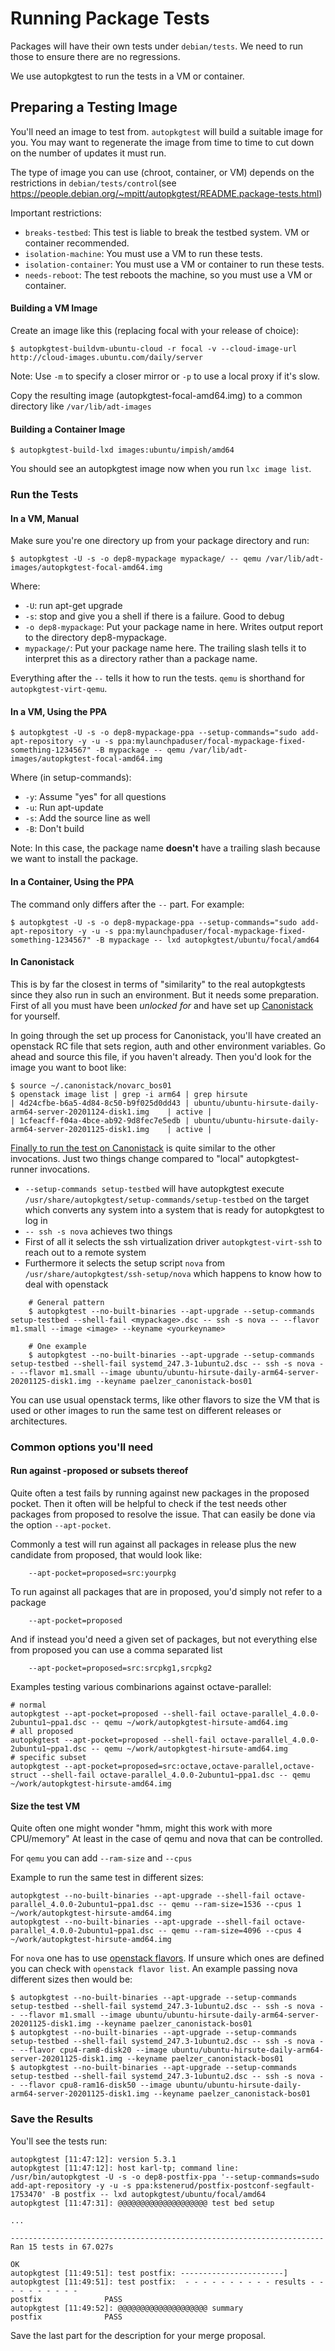 Running Package Tests
=====================

Packages will have their own tests under `debian/tests`. We need to run those to ensure there are no regressions.

We use autopkgtest to run the tests in a VM or container.


Preparing a Testing Image
-------------------------

You'll need an image to test from. `autopkgtest` will build a suitable image for you. You may want to regenerate the image from time to time to cut down on the number of updates it must run.

The type of image you can use (chroot, container, or VM) depends on the restrictions in `debian/tests/control`(see https://people.debian.org/~mpitt/autopkgtest/README.package-tests.html)

Important restrictions:

 * `breaks-testbed`: This test is liable to break the testbed system. VM or container recommended.
 * `isolation-machine`: You must use a VM to run these tests.
 * `isolation-container`: You must use a VM or container to run these tests.
 * `needs-reboot`: The test reboots the machine, so you must use a VM or container.


#### Building a VM Image

Create an image like this (replacing focal with your release of choice):

    $ autopkgtest-buildvm-ubuntu-cloud -r focal -v --cloud-image-url http://cloud-images.ubuntu.com/daily/server

Note: Use `-m` to specify a closer mirror or `-p` to use a local proxy if it's slow.

Copy the resulting image (autopkgtest-focal-amd64.img) to a common directory like `/var/lib/adt-images`


#### Building a Container Image

    $ autopkgtest-build-lxd images:ubuntu/impish/amd64

You should see an autopkgtest image now when you run `lxc image list`.



### Run the Tests

#### In a VM, Manual

Make sure you're one directory up from your package directory and run:

    $ autopkgtest -U -s -o dep8-mypackage mypackage/ -- qemu /var/lib/adt-images/autopkgtest-focal-amd64.img

Where:

 * `-U`: run apt-get upgrade
 * `-s`: stop and give you a shell if there is a failure. Good to debug
 * `-o dep8-mypackage`: Put your package name in here. Writes output report to the directory dep8-mypackage.
 * `mypackage/`: Put your package name here. The trailing slash tells it to interpret this as a directory rather than a package name.

Everything after the `--` tells it how to run the tests. `qemu` is shorthand for `autopkgtest-virt-qemu`.


#### In a VM, Using the PPA

    $ autopkgtest -U -s -o dep8-mypackage-ppa --setup-commands="sudo add-apt-repository -y -u -s ppa:mylaunchpaduser/focal-mypackage-fixed-something-1234567" -B mypackage -- qemu /var/lib/adt-images/autopkgtest-focal-amd64.img

Where (in setup-commands):

 * `-y`: Assume "yes" for all questions
 * `-u`: Run apt-update
 * `-s`: Add the source line as well
 * `-B`: Don't build

Note: In this case, the package name **doesn't** have a trailing slash because we want to install the package.


#### In a Container, Using the PPA

The command only differs after the `--` part. For example:

    $ autopkgtest -U -s -o dep8-mypackage-ppa --setup-commands="sudo add-apt-repository -y -u -s ppa:mylaunchpaduser/focal-mypackage-fixed-something-1234567" -B mypackage -- lxd autopkgtest/ubuntu/focal/amd64

#### In Canonistack

This is by far the closest in terms of "similarity" to the real autopkgtests since they also run in such an environment.
But it needs some preparation. First of all you must have been *unlocked for* and have set up [Canonistack](https://wiki.canonical.com/InformationInfrastructure/IS/CanoniStack-BOS01) for yourself.

In going through the set up process for Canonistack, you'll have created an openstack RC file that sets region, auth and other environment variables. Go ahead and source this file, if you haven't already.
Then you'd look for the image you want to boot like:

```
$ source ~/.canonistack/novarc_bos01
$ openstack image list | grep -i arm64 | grep hirsute
| 4d24cfbe-b6a5-4d84-8c50-b9f025d0dd43 | ubuntu/ubuntu-hirsute-daily-arm64-server-20201124-disk1.img    | active |
| 1cfeacff-f04a-4bce-ab92-9d8fec7e5edb | ubuntu/ubuntu-hirsute-daily-arm64-server-20201125-disk1.img    | active |
```

[Finally to run the test on Canonistack](https://wiki.ubuntu.com/ProposedMigration#Reproducing_tests_in_the_cloud) is quite similar to the other invocations. Just two things change compared to "local" autopkgtest-runner invocations.

 * `--setup-commands setup-testbed` will have autopkgtest execute `/usr/share/autopkgtest/setup-commands/setup-testbed` on the target which converts any system into a system that is ready for autopkgtest to log in
 * `-- ssh -s nova` achieves two things
  * First of all it selects the ssh virtualization driver `autopkgtest-virt-ssh` to reach out to a remote system
  * Furthermore it selects the setup script `nova` from `/usr/share/autopkgtest/ssh-setup/nova` which happens to know how to deal with openstack

```
    # General pattern
    $ autopkgtest --no-built-binaries --apt-upgrade --setup-commands setup-testbed --shell-fail <mypackage>.dsc -- ssh -s nova -- --flavor m1.small --image <image> --keyname <yourkeyname>
```

```
    # One example
    $ autopkgtest --no-built-binaries --apt-upgrade --setup-commands setup-testbed --shell-fail systemd_247.3-1ubuntu2.dsc -- ssh -s nova -- --flavor m1.small --image ubuntu/ubuntu-hirsute-daily-arm64-server-20201125-disk1.img --keyname paelzer_canonistack-bos01
```

You can use usual openstack terms, like other flavors to size the VM that is used or other images to run the same test on different releases or architectures.

### Common options you'll need

#### Run against -proposed or subsets thereof

Quite often a test fails by running against new packages in the proposed pocket. Then it often will be helpful to check if the test needs other packages from proposed to resolve the issue. That can easily be done via the option `--apt-pocket`.

Commonly a test will run against all packages in release plus the new candidate from proposed, that would look like:

```
    --apt-pocket=proposed=src:yourpkg
```

To run against all packages that are in proposed, you'd simply not refer to a package

```
    --apt-pocket=proposed
```

And if instead you'd need a given set of packages, but not everything else from proposed you can use a comma separated list

```
    --apt-pocket=proposed=src:srcpkg1,srcpkg2
```

Examples testing various combinarions against octave-parallel:

```
# normal
autopkgtest --apt-pocket=proposed --shell-fail octave-parallel_4.0.0-2ubuntu1~ppa1.dsc -- qemu ~/work/autopkgtest-hirsute-amd64.img
# all proposed
autopkgtest --apt-pocket=proposed --shell-fail octave-parallel_4.0.0-2ubuntu1~ppa1.dsc -- qemu ~/work/autopkgtest-hirsute-amd64.img
# specific subset
autopkgtest --apt-pocket=proposed=src:octave,octave-parallel,octave-struct --shell-fail octave-parallel_4.0.0-2ubuntu1~ppa1.dsc -- qemu ~/work/autopkgtest-hirsute-amd64.img
```

#### Size the test VM

Quite often one might wonder "hmm, might this work with more CPU/memory"
At least in the case of qemu and nova that can be controlled.

For `qemu` you can add `--ram-size` and `--cpus`

Example to run the same test in different sizes:

```
autopkgtest --no-built-binaries --apt-upgrade --shell-fail octave-parallel_4.0.0-2ubuntu1~ppa1.dsc -- qemu --ram-size=1536 --cpus 1 ~/work/autopkgtest-hirsute-amd64.img
autopkgtest --no-built-binaries --apt-upgrade --shell-fail octave-parallel_4.0.0-2ubuntu1~ppa1.dsc -- qemu --ram-size=4096 --cpus 4 ~/work/autopkgtest-hirsute-amd64.img
```

For `nova` one has to use [openstack flavors](https://docs.openstack.org/nova/latest/user/flavors.html). If unsure which ones are defined you can check with `openstack flavor list`. An example passing nova different sizes then would be:

```
$ autopkgtest --no-built-binaries --apt-upgrade --setup-commands setup-testbed --shell-fail systemd_247.3-1ubuntu2.dsc -- ssh -s nova -- --flavor m1.small --image ubuntu/ubuntu-hirsute-daily-arm64-server-20201125-disk1.img --keyname paelzer_canonistack-bos01
$ autopkgtest --no-built-binaries --apt-upgrade --setup-commands setup-testbed --shell-fail systemd_247.3-1ubuntu2.dsc -- ssh -s nova -- --flavor cpu4-ram8-disk20 --image ubuntu/ubuntu-hirsute-daily-arm64-server-20201125-disk1.img --keyname paelzer_canonistack-bos01
$ autopkgtest --no-built-binaries --apt-upgrade --setup-commands setup-testbed --shell-fail systemd_247.3-1ubuntu2.dsc -- ssh -s nova -- --flavor cpu8-ram16-disk50 --image ubuntu/ubuntu-hirsute-daily-arm64-server-20201125-disk1.img --keyname paelzer_canonistack-bos01
```


### Save the Results

You'll see the tests run:

    autopkgtest [11:47:12]: version 5.3.1
    autopkgtest [11:47:12]: host karl-tp; command line: /usr/bin/autopkgtest -U -s -o dep8-postfix-ppa '--setup-commands=sudo add-apt-repository -y -u -s ppa:kstenerud/postfix-postconf-segfault-1753470' -B postfix -- lxd autopkgtest/ubuntu/focal/amd64
    autopkgtest [11:47:31]: @@@@@@@@@@@@@@@@@@@@ test bed setup

    ...

    ----------------------------------------------------------------------
    Ran 15 tests in 67.027s

    OK
    autopkgtest [11:49:51]: test postfix: -----------------------]
    autopkgtest [11:49:51]: test postfix:  - - - - - - - - - - results - - - - - - - - - -
    postfix              PASS
    autopkgtest [11:49:52]: @@@@@@@@@@@@@@@@@@@@ summary
    postfix              PASS

Save the last part for the description for your merge proposal.
